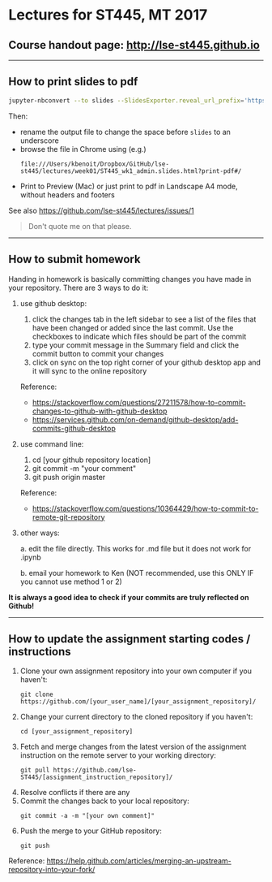 # Lectures for ST445, MT 2017

## Course handout page: http://lse-st445.github.io

---

## How to print slides to pdf

```bash
jupyter-nbconvert --to slides --SlidesExporter.reveal_url_prefix='https://cdnjs.cloudflare.com/ajax/libs/reveal.js/3.5.0/' ST445_wk1_admin.ipynb
```
Then:
* rename the output file to change the space before `slides` to an underscore
* browse the file in Chrome using (e.g.)
    ```
    file:///Users/kbenoit/Dropbox/GitHub/lse-st445/lectures/week01/ST445_wk1_admin.slides.html?print-pdf#/
    ```
* Print to Preview (Mac) or just print to pdf in Landscape A4 mode, without headers and footers

See also https://github.com/lse-st445/lectures/issues/1

> Don't quote me on that please.

---

## How to submit homework

Handing in homework is basically committing changes you have made in your repository. There are 3 ways to do it:

1. use github desktop: 
    1. click the changes tab in the left sidebar to see a list of the files that have been changed or added since the last commit.
Use the checkboxes to indicate which files should be part of the commit
    2. type your commit message in the Summary field and click the commit button to commit your changes
    3. click on sync on the top right corner of your github desktop app and it will sync to the online repository
    
    Reference:
    
     * https://stackoverflow.com/questions/27211578/how-to-commit-changes-to-github-with-github-desktop
      * https://services.github.com/on-demand/github-desktop/add-commits-github-desktop

2. use command line:
    1. cd [your github repository location] 
    2. git commit -m "your comment"
    3. git push origin master
    
    Reference:
    * https://stackoverflow.com/questions/10364429/how-to-commit-to-remote-git-repository

3. other ways:

    a. edit the file directly. This works for .md file but it does not work for .ipynb
    
    b. email your homework to Ken (NOT recommended, use this ONLY IF you cannot use method 1 or 2)
   
        
**It is always a good idea to check if your commits are truly reflected on Github!**

---

## How to update the assignment starting codes / instructions

1. Clone your own assignment repository into your own computer if you haven't:
    ```
    git clone https://github.com/[your_user_name]/[your_assignment_repository]/
    ```
2. Change your current directory to the cloned repository if you haven't:
    ```
    cd [your_assignment_repository]
    ```
3. Fetch and merge changes from the latest version of the assignment instruction on the remote server to your working directory: 
    ```
    git pull https://github.com/lse-ST445/[assignment_instruction_repository]/
    ```
4. Resolve conflicts if there are any
5. Commit the changes back to your local repository:
    ```
    git commit -a -m "[your own comment]"
    ```
6. Push the merge to your GitHub repository:
    ```
    git push
    ```
  
Reference: https://help.github.com/articles/merging-an-upstream-repository-into-your-fork/
  
